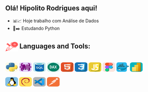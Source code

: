## Olá! **Hipolito Rodrigues** aqui!

- 📊📈 Hoje trabalho com Análise de Dados
- 📜✒️ Estudando Python

## <img align="center" alt="hr-bi" height="30" width="40" src="https://github.com/hipolitorodrigues/hipolitorodrigues/blob/0dac396ca8b714a5b5dc52ab9704281c77fe7253/images/img-tool.svg"> **Languages and Tools:**

<div style="display: inline_block"><br>
  <img align="center" alt="hr-Python" height="30" width="40" src="https://github.com/hipolitorodrigues/hipolitorodrigues/blob/114143df68ba7fa915fd688222147da430c23f8c/images/img-python.svg">
  <img align="center" alt="hr-M" height="30" width="40" src="https://github.com/hipolitorodrigues/hipolitorodrigues/blob/114143df68ba7fa915fd688222147da430c23f8c/images/img-m.svg">
  <img align="center" alt="hr-SQL" height="30" width="40" src="https://github.com/hipolitorodrigues/hipolitorodrigues/blob/114143df68ba7fa915fd688222147da430c23f8c/images/img-sql.svg">
  <img align="center" alt="hr-DAX" height="30" width="40" src="https://github.com/hipolitorodrigues/hipolitorodrigues/blob/114143df68ba7fa915fd688222147da430c23f8c/images/img-dax.svg">
  <img align="center" alt="hr-HTML" height="30" width="40" src="https://github.com/hipolitorodrigues/hipolitorodrigues/blob/114143df68ba7fa915fd688222147da430c23f8c/images/img-html5.svg">
  <img align="center" alt="hr-CSS" height="30" width="40" src="https://github.com/hipolitorodrigues/hipolitorodrigues/blob/114143df68ba7fa915fd688222147da430c23f8c/images/img-css3.svg">
  <img align="center" alt="hr-JS" height="30" width="40" src="https://github.com/hipolitorodrigues/hipolitorodrigues/blob/bbd53020cc1f577735124e3d46af1c9f0226bfcd/images/img-js.svg">
  <img align="center" alt="hr-Figma" height="30" width="40" src="https://github.com/hipolitorodrigues/hipolitorodrigues/blob/114143df68ba7fa915fd688222147da430c23f8c/images/img-figma.svg">
  <img align="center" alt="hr-Docker" height="30" width="40" src="https://github.com/hipolitorodrigues/hipolitorodrigues/blob/114143df68ba7fa915fd688222147da430c23f8c/images/img-docker.svg">
  <img align="center" alt="hr-bi" height="30" width="40" src="https://github.com/hipolitorodrigues/hipolitorodrigues/blob/2e55fca965f8cfd03ee40b456086c20c223e1ae1/images/img-bi.svg">
  <br><br>
  <img align="center" alt="hr-bi" height="30" width="40" src="https://github.com/hipolitorodrigues/hipolitorodrigues/blob/77e8c6b7b3ea5bbd5fb1a5c6943e2335fe193e00/images/img-linux.svg">
  <img align="center" alt="hr-bi" height="30" width="40" src="https://github.com/hipolitorodrigues/hipolitorodrigues/blob/77e8c6b7b3ea5bbd5fb1a5c6943e2335fe193e00/images/img-debian.svg">
  <img align="center" alt="hr-bi" height="30" width="40" src="https://github.com/hipolitorodrigues/hipolitorodrigues/blob/77e8c6b7b3ea5bbd5fb1a5c6943e2335fe193e00/images/img-vscode.svg">
  <img align="center" alt="hr-bi" height="30" width="40" src="https://github.com/hipolitorodrigues/hipolitorodrigues/blob/77e8c6b7b3ea5bbd5fb1a5c6943e2335fe193e00/images/img-postman.svg">
</div>
